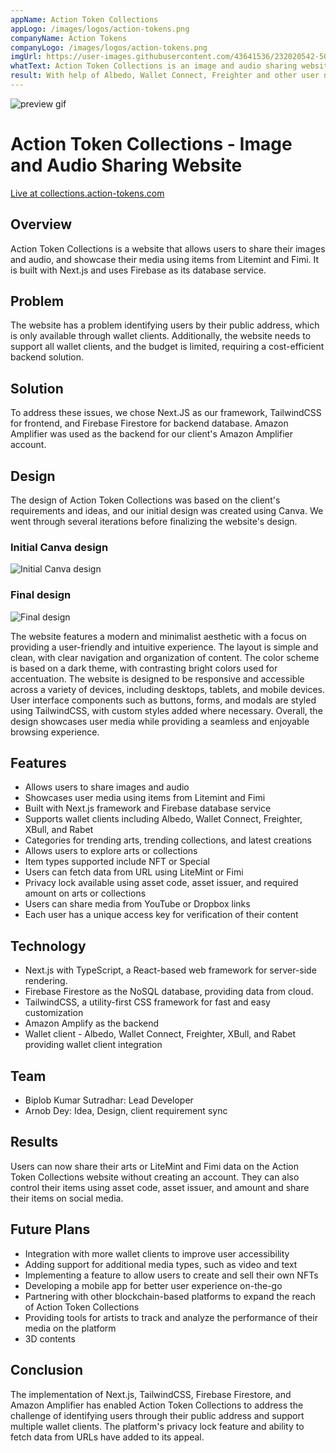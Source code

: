 ```yaml
---
appName: Action Token Collections
appLogo: /images/logos/action-tokens.png
companyName: Action Tokens
companyLogo: /images/logos/action-tokens.png
imgUrl: https://user-images.githubusercontent.com/43641536/232020542-503e6a6d-16da-4a3e-bfc1-7e10e5c5237a.png
whatText: Action Token Collections is an image and audio sharing website that stellar integrated.
result: With help of Albedo, Wallet Connect, Freighter and other user no need to create account
---
```


![preview gif](https://user-images.githubusercontent.com/43641536/232020542-503e6a6d-16da-4a3e-bfc1-7e10e5c5237a.png)

# Action Token Collections - Image and Audio Sharing Website

<a href="https://collections.action-tokens.com/">Live at collections.action-tokens.com</a>

## Overview

Action Token Collections is a website that allows users to share their images and audio, and showcase their media using items from Litemint and Fimi. It is built with Next.js and uses Firebase as its database service.

## Problem

The website has a problem identifying users by their public address, which is only available through wallet clients. Additionally, the website needs to support all wallet clients, and the budget is limited, requiring a cost-efficient backend solution.

## Solution

To address these issues, we chose Next.JS as our framework, TailwindCSS for frontend, and Firebase Firestore for backend database. Amazon Amplifier was used as the backend for our client's Amazon Amplifier account.

## Design

The design of Action Token Collections was based on the client's requirements and ideas, and our initial design was created using Canva. We went through several iterations before finalizing the website's design.

### Initial Canva design

![Initial Canva design](https://user-images.githubusercontent.com/43641536/232142586-754f13ff-ed77-4d34-8704-e50c50e921d0.jpeg)

### Final design

![Final design](https://user-images.githubusercontent.com/43641536/232143473-90377100-53cc-4146-82f0-294b096a8d8c.png)

The website features a modern and minimalist aesthetic with a focus on providing a user-friendly and intuitive experience. The layout is simple and clean, with clear navigation and organization of content. The color scheme is based on a dark theme, with contrasting bright colors used for accentuation. The website is designed to be responsive and accessible across a variety of devices, including desktops, tablets, and mobile devices. User interface components such as buttons, forms, and modals are styled using TailwindCSS, with custom styles added where necessary. Overall, the design showcases user media while providing a seamless and enjoyable browsing experience.

## Features

- Allows users to share images and audio
- Showcases user media using items from Litemint and Fimi
- Built with Next.js framework and Firebase database service
- Supports wallet clients including Albedo, Wallet Connect, Freighter, XBull, and Rabet
- Categories for trending arts, trending collections, and latest creations
- Allows users to explore arts or collections
- Item types supported include NFT or Special
- Users can fetch data from URL using LiteMint or Fimi
- Privacy lock available using asset code, asset issuer, and required amount on arts or collections
- Users can share media from YouTube or Dropbox links
- Each user has a unique access key for verification of their content

## Technology

- Next.js with TypeScript, a React-based web framework for server-side rendering.
- Firebase Firestore as the NoSQL database, providing data from cloud.
- TailwindCSS, a utility-first CSS framework for fast and easy customization
- Amazon Amplify as the backend
- Wallet client - Albedo, Wallet Connect, Freighter, XBull, and Rabet providing wallet client integration

## Team

- Biplob Kumar Sutradhar: Lead Developer
- Arnob Dey: Idea, Design, client requirement sync

## Results

Users can now share their arts or LiteMint and Fimi data on the Action Token Collections website without creating an account. They can also control their items using asset code, asset issuer, and amount and share their items on social media.

## Future Plans

- Integration with more wallet clients to improve user accessibility
- Adding support for additional media types, such as video and text
- Implementing a feature to allow users to create and sell their own NFTs
- Developing a mobile app for better user experience on-the-go
- Partnering with other blockchain-based platforms to expand the reach of Action Token Collections
- Providing tools for artists to track and analyze the performance of their media on the platform
- 3D contents

## Conclusion

The implementation of Next.js, TailwindCSS, Firebase Firestore, and Amazon Amplifier has enabled Action Token Collections to address the challenge of identifying users through their public address and support multiple wallet clients. The platform's privacy lock feature and ability to fetch data from URLs have added to its appeal.

